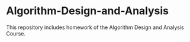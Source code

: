 # Algorithm-Design-and-Analysis
This repository includes homework of the Algorithm Design and Analysis Course.
